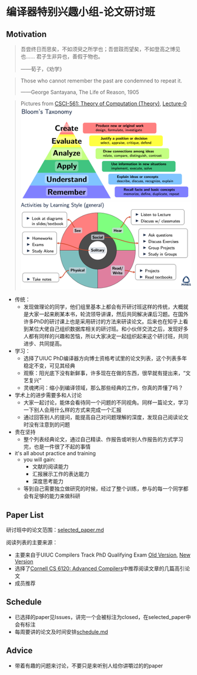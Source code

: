 # 编译器特别兴趣小组-论文研讨班
## Motivation
> 吾尝终日而思矣，不如须臾之所学也；吾尝跂而望矣，不如登高之博见也...... 君子生非异也，善假于物也。
> 
> ——荀子，《劝学》

> Those who cannot remember the past are condemned to repeat it.
> 
> ——George Santayana, The Life of Reason, 1905

> Pictures from [CSCI-561: Theory of Computation (Theory)](https://inside.mines.edu/~ndantam/csci-561/syllabus.pdf), [Lecture-0](https://inside.mines.edu/~ndantam/csci-561/L00-theory-intro-prelecture.pdf)
> ![Bloom's Taxonomy](pic/bloom.png)
> ![Activities by Learning Style](pic/style.png)

- 传统：
  - 发现做理论的同学，他们组里基本上都会有开研讨班这样的传统，大概就是大家一起来刷某本书，轮流领导讲课，然后共同解决课后习题。在国外许多PhD的研讨课上也是采用研讨的方法来研读论文。后来也在知乎上看到某位大佬自己组织数据库相关的研讨班。和小伙伴交流之后，发现好多人都有同样的兴趣和苦恼，所以大家决定一起组织起来这个研讨班，共同进步、共同提高。
- 学习：
  - 选择了UIUC PhD编译器方向博士资格考试里的论文列表，这个列表多年稳定不变，可见其经典
  - 观察：阳光底下没有新鲜事，许多现在在做的东西，很早就有提出来，“文艺复兴”
  - 灵魂拷问：缩小到编译领域，那么那些经典的工作，你真的弄懂了吗？
- 学术上的进步需要多和人讨论
  - 大家一起讨论，能体会看待同一个问题的不同视角。同样一篇论文，学习一下别人会用什么样的方式来完成一个汇报
  - 通过回答别人的提问，能提高自己对问题理解的深度，发现自己阅读论文时没有注意到的问题
- 贵在坚持
  - 整个列表经典论文，通过自己精读、作报告或听别人作报告的方式学习完，也是一件很了不起的事情
- it's all about practice and training
  - you will gain:
    - 文献的阅读能力
    - 汇报展示工作的表达能力
    - 深度思考能力
  - 等到自己需要独立做研究的时候，经过了整个训练，参与的每一个同学都会有足够的能力来做科研

## Paper List
研讨班中的论文范围：[selected_paper.md](https://github.com/zihaoli-cn/compiler-paper-reading/blob/main/selected_paper.md)


阅读列表的主要来源：
- 主要来自于UIUC Compilers Track PhD Qualifying Exam [Old Version](http://rsim.cs.uiuc.edu/arch/compiler_qual.html), [New Version](https://wiki.illinois.edu/wiki/display/architecture/Compilers+Track)
- 选择了[Cornell CS 6120: Advanced Compilers](https://www.cs.cornell.edu/courses/cs6120/2020fa)中推荐阅读文章的几篇高引论文
- 成员推荐

## Schedule
- 已选择的paper见Issues，讲完一个会被标注为closed，在selected_paper中会有标注
- 每周要讲的论文及时间安排[schedule.md](https://github.com/zihaoli-cn/compiler-paper-reading/blob/main/schedule.md)

## Advice
- 带着有趣的问题来讨论，不要只是来听别人给你讲嚼过的的paper
